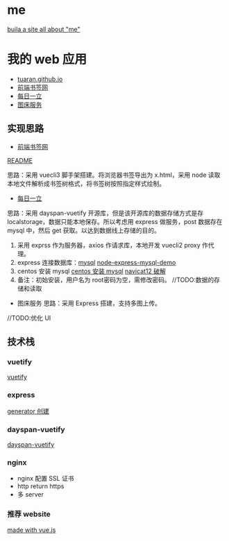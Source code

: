 # me
[buila a site all about "me"](https://tuaran.site)

# 我的 web 应用

* [tuaran.github.io](https://tuaran.github.io)
* [前端书签网](http://febm.tuaran.site)
* [每日一立](http://ddup.tuaran.site)
* [图床服务](http://120.78.205.57:3000)

## 实现思路
* [前端书签网](http://febm.tuaran.site)

[README](https://github.com/TUARAN/FEMB#febm)

思路：采用 vuecli3 脚手架搭建。将浏览器书签导出为 x.html，采用 node 读取本地文件解析成书签树格式，将书签树按照指定样式绘制。

* [每日一立](http://ddup.tuaran.site)

思路：采用 dayspan-vuetify 开源库，但是该开源库的数据存储方式是存 localstorage，数据只能本地保存。所以考虑用 express 做服务，post 数据存在 mysql 中，然后 get 获取。以达到数据线上存储的目的。

1. 采用 exprss 作为服务器，axios 作请求库，本地开发 vuecli2 proxy 作代理。
2. express 连接数据库：[mysql](https://expressjs.com/zh-cn/guide/database-integration.html)  [node-express-mysql-demo](https://github.com/lihao336991/node-express-mysql)
3. centos 安装 mysql [centos 安装 mysql](http://www.glmapper.com/2019/01/05/mysql-on-linux/) [navicat12 破解](https://defcon.cn/513.html)
4. 备注：初始安装，用户名为 root密码为空，需修改密码。
//TODO:数据的存储和读取

* 图床服务
思路：采用 Express 搭建，支持多图上传。

//TODO:优化 UI

## 技术栈
### vuetify
[vuetify](https://vuetifyjs.com/zh-Hans/getting-started/quick-start/)

### express
[generator 创建](https://www.expressjs.com.cn/starter/generator.html)

### dayspan-vuetify
[dayspan-vuetify](https://github.com/ClickerMonkey/dayspan-vuetify)

### nginx
* nginx 配置 SSL 证书
* http return https
* 多 server

### 推荐 website
[made with vue.js](https://madewithvuejs.com)
